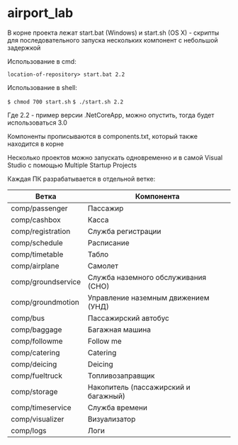 # airport_lab

В корне проекта лежат start.bat (Windows) и start.sh (OS X) - скрипты для последовательного запуска нескольких компонент с небольшой задержкой


Использование в cmd:

`location-of-repository> start.bat 2.2`

Использование в shell:

`$ chmod 700 start.sh`
`$ ./start.sh 2.2`


Где 2.2 - пример версии .NetCoreApp, можно опустить, тогда будет использоваться 3.0

Компоненты прописываются в components.txt, который также находится в корне

Несколько проектов можно запускать одновременно и в самой Visual Studio с помощью Multiple Startup Projects

Каждая ПК разрабатывается в отдельной ветке:

|Ветка|Компонента|
|-----|----------|
|comp/passenger      | Пассажир|  
|comp/cashbox        | Касса|  
|comp/registration   | Служба регистрации|  
|comp/schedule       | Расписание|  
|comp/timetable      | Табло|  
|comp/airplane       | Самолет|  
|comp/groundservice  | Служба наземного обслуживания (СНО)|  
|comp/groundmotion   | Управление наземным движением (УНД)|  
|comp/bus            | Пассажирский автобус|  
|comp/baggage        | Багажная машина|  
|comp/followme       | Follow me|  
|comp/catering       | Catering|  
|comp/deicing        | Deicing|  
|comp/fueltruck      | Топливозаправщик|  
|comp/storage        | Накопитель (пассажирский и багажный)|  
|comp/timeservice    | Служба времени|  
|comp/visualizer     | Визуализатор|  
|comp/logs           | Логи|  
